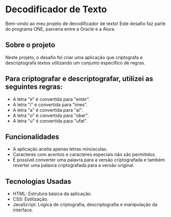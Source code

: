 <h1>Decodificador de Texto</h1>

<p>Bem-vindo ao meu projeto de decodificador de texto! Este desafio faz parte do programa ONE, parceria entre a Oracle e a Alura.</p>

<h2> Sobre o projeto</h2>
<p>Neste projeto, o desafio foi criar uma aplicação que criptografa e descriptografa textos utilizando um conjunto específico de regras.</p>

<h2>Para criptografar e descriptografar, utilizei as seguintes regras:</h2>
       <ul>
            <li>A letra "e" é convertida para "enter".</li>
            <li>A letra "i" é convertida para "imes".</li>
            <li>A letra "a" é convertida para "ai".</li>
            <li>A letra "o" é convertida para "ober".</li>
            <li>A letra "u" é convertida para "ufat".</li>
       </ul>

 <h2>Funcionalidades</h2>
        <ul>
            <li>A aplicação aceita apenas letras minúsculas.</li>
            <li>Caracteres com acentos e caracteres especiais não são permitidos.</li>
            <li>É possível converter uma palavra para a versão criptografada e também reverter uma palavra criptografada para a versão original.</li>
        </ul>

<h2>Tecnologias Usadas</h2>
        <ul>
             <li> HTML: Estrutura básica da aplicação.</li>
             <li>CSS: Estilização.</li>
             <li>JavaScript: Lógica de criptografia, descriptografia e manipulação da interface.</li>
        </ul>
